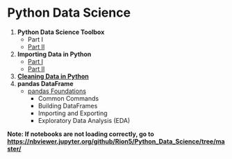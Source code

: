 # Python Data Science

1. **Python Data Science Toolbox**
   * Part I
   * [Part II](https://github.com/Rion5/Python_Data_Science/tree/master/Python_Data_Science_Toolbox/Python_Data_Science_Toolbox_pt2)
2. **Importing Data in Python**
   * [Part I](https://github.com/Rion5/Python_Data_Science/tree/master/Importing_Data/Importing_Data_in_Python_pt1)
   * [Part II](https://github.com/Rion5/Python_Data_Science/tree/master/Importing_Data/Importing_Data_in_Python_pt2)
3. **[Cleaning Data in Python](https://github.com/Rion5/Python_Data_Science/tree/master/Cleaning_Data_in_Python)**
4. **pandas DataFrame**
   * [pandas Foundations](https://github.com/Rion5/Python_Data_Science/tree/master/pandas/pandas_Foundations)
     * Common Commands
     * Building DataFrames
     * Importing and Exporting
     * Exploratory Data Analysis (EDA)

**Note: If notebooks are not loading correctly, go to https://nbviewer.jupyter.org/github/Rion5/Python_Data_Science/tree/master/**
